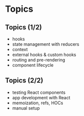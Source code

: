 # Topics

## Topics (1/2)

- hooks
- state management with reducers
- context
- external hooks & custom hooks
- routing and pre-rendering
- component lifecycle

## Topics (2/2)

- testing React components
- app development with React
- memoization, refs, HOCs
- manual setup
